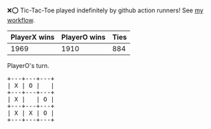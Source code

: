 :x::o: Tic-Tac-Toe played indefinitely by github action runners! See [my workflow](.github/workflows/play.yaml).

|PlayerX wins|PlayerO wins|Ties|
|-|-|-|
|1969|1910|884|

PlayerO's turn.

<pre>
+---+---+---+
| X | O |   |
+---+---+---+
| X |   | O |
+---+---+---+
| X | X | O |
+---+---+---+
</pre>